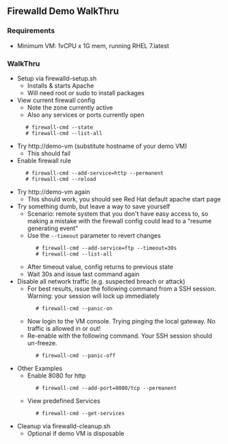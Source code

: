 ## Firewalld Demo WalkThru

### Requirements
* Minimum VM: 1vCPU x 1G mem, running RHEL 7.latest

### WalkThru
* Setup via firewalld-setup.sh
  * Installs & starts Apache
  * Will need root or sudo to install packages
* View current firewall config
  * Note the zone currently active
  * Also any services or ports currently open
```
      # firewall-cmd --state
      # firewall-cmd --list-all
```
* Try http://demo-vm (substitute hostname of your demo VM)
  * This should fail
* Enable firewall rule
```
      # firewall-cmd --add-service=http --permanent
      # firewall-cmd --reload
```
* Try http://demo-vm again
  * This should work, you should see Red Hat default apache start page
* Try something dumb, but leave a way to save yourself
  * Scenario: remote system that you don't have easy access to, so making a mistake with the firewall config could lead to a "resume generating event"
  * Use the ```--timeout``` parameter to revert changes
  ```
        # firewall-cmd --add-service=ftp --timeout=30s
        # firewall-cmd --list-all
  ```
  * After timeout value, config returns to previous state
  * Wait 30s and issue last command again
* Disable all network traffic (e.g. suspected breach or attack)
  * For best results, issue the following command from a SSH session.  Warning: your session will lock up immediately
  ```
        # firewall-cmd --panic-on
  ```
  * Now login to the VM console.  Trying pinging the local gateway.  No traffic is allowed in or out!
  * Re-enable with the following command.  Your SSH session should un-freeze.
  ```
        # firewall-cmd --panic-off
  ```
* Other Examples
  * Enable 8080 for http
  ```
        # firewall-cmd --add-port=8080/tcp --permanent
  ```
  * View predefined Services
  ```
        # firewall-cmd --get-services
  ```
* Cleanup via firewalld-cleanup.sh
  * Optional if demo VM is disposable
